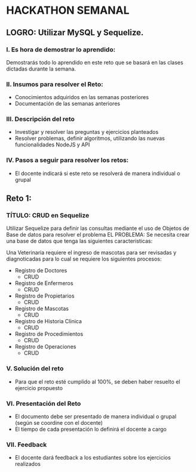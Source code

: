 # HACKATHON SEMANAL

## LOGRO: Utilizar MySQL y Sequelize. 

### I.	Es hora de demostrar lo aprendido:
Demostrarás todo lo aprendido en este reto que se basará en las clases dictadas durante la semana.
### II.	Insumos para resolver el Reto:
- Conocimientos adquiridos en las semanas posteriores
- Documentación de las semanas anteriores

### III.	Descripción del reto
- Investigar y resolver las preguntas y ejercicios planteados
- Resolver problemas, definir algoritmos, utilizando las nuevas funcionalidades NodeJS y API

### IV.	Pasos a seguir para resolver los retos: 

- El docente indicará si este reto se resolverá de manera individual o grupal

## Reto 1:

### TÍTULO: CRUD en Sequelize
Utilizar Sequelize para definir las consultas mediante el uso de Objetos de Base de datos para resolver el problema
EL PROBLEMA: 
Se necesita crear una base de datos que tenga las siguientes caracteristicas:

Una Veterinaria requiere el ingreso de mascotas para ser revisadas y diagnoticadas para lo cual se requiere los siguientes procesos:

- Registro de Doctores
    - CRUD
- Registro de Enfermeros
    - CRUD
- Registro de Propietarios
    - CRUD
- Registro de Mascotas
    - CRUD
- Registro de Historia Clinica
    - CRUD
- Registro de Procedimientos
    - CRUD
- Registro de Operaciones
    - CRUD





### V.	Solución del reto
- Para que el reto esté cumplido al 100%, se deben haber resuelto el ejercicio propuesto

### VI.	Presentación del Reto
- El documento debe ser presentado de manera individual o grupal (según se coordine con el docente)
- El tiempo de cada presentación lo definirá el docente a cargo

### VII.	Feedback
- El docente dará feedback a los estudiantes sobre los ejercicios realizados
